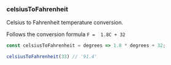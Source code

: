 ### celsiusToFahrenheit

Celsius to Fahrenheit temperature conversion.

Follows the conversion formula `F =  1.8C + 32`
```js
const celsiusToFahrenheit = degrees => 1.8 * degrees + 32;
```

```js
celsiusToFahrenheit(33) // '91.4'
```

